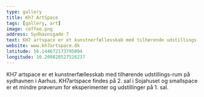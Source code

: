 ```yaml
---
type: gallery
title: Kh7 ArtSpace
tags: [gallery, art]
image: coffee.png
address: Sydhavnsgade 7
text: KH7 artspace er et kunstnerfællesskab med tilhørende udstillings-rum på sydhavnen i Aarhus. K
website: www.kh7artspace.dk
latitude: 56.144672173795094
longitude: 10.209828527516237
---
```


KH7 artspace er et kunstnerfællesskab med tilhørende udstillings-rum på sydhavnen i Aarhus. KH7artspace findes på 2. sal i Sojahuset og smallspace er et mindre prøverum for eksperimenter og udstillinger på 1. sal.
